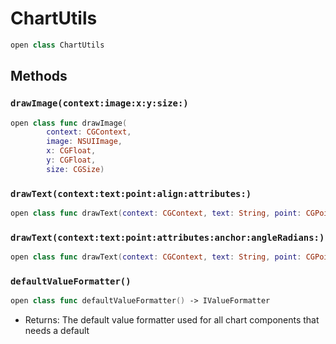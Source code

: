 # ChartUtils

``` swift
open class ChartUtils
```

## Methods

### `drawImage(context:image:x:y:size:)`

``` swift
open class func drawImage(
        context: CGContext,
        image: NSUIImage,
        x: CGFloat,
        y: CGFloat,
        size: CGSize)
```

### `drawText(context:text:point:align:attributes:)`

``` swift
open class func drawText(context: CGContext, text: String, point: CGPoint, align: NSTextAlignment, attributes: [NSAttributedString.Key : Any]?)
```

### `drawText(context:text:point:attributes:anchor:angleRadians:)`

``` swift
open class func drawText(context: CGContext, text: String, point: CGPoint, attributes: [NSAttributedString.Key : Any]?, anchor: CGPoint, angleRadians: CGFloat)
```

### `defaultValueFormatter()`

``` swift
open class func defaultValueFormatter() -> IValueFormatter
```

  - Returns: The default value formatter used for all chart components that needs a default
